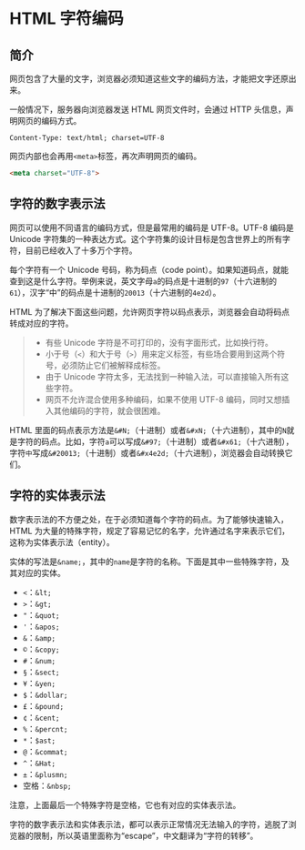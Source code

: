 # HTML 字符编码

## 简介

网页包含了大量的文字，浏览器必须知道这些文字的编码方法，才能把文字还原出来。

一般情况下，服务器向浏览器发送 HTML 网页文件时，会通过 HTTP 头信息，声明网页的编码方式。

```http
Content-Type: text/html; charset=UTF-8
```

网页内部也会再用`<meta>`标签，再次声明网页的编码。

```html
<meta charset="UTF-8">
```

## 字符的数字表示法

网页可以使用不同语言的编码方式，但是最常用的编码是 UTF-8。UTF-8 编码是 Unicode 字符集的一种表达方式。这个字符集的设计目标是包含世界上的所有字符，目前已经收入了十多万个字符。

每个字符有一个 Unicode 号码，称为码点（code point）。如果知道码点，就能查到这是什么字符。举例来说，英文字母`a`的码点是十进制的`97`（十六进制的`61`），汉字“中”的码点是十进制的`20013`（十六进制的`4e2d`）。

HTML 为了解决下面这些问题，允许网页字符以码点表示，浏览器会自动将码点转成对应的字符。

> - 有些 Unicode 字符是不可打印的，没有字面形式，比如换行符。
> - 小于号（`<`）和大于号（`>`）用来定义标签，有些场合要用到这两个符号，必须防止它们被解释成标签。
> - 由于 Unicode 字符太多，无法找到一种输入法，可以直接输入所有这些字符。
> - 网页不允许混合使用多种编码，如果不使用 UTF-8 编码，同时又想插入其他编码的字符，就会很困难。

HTML 里面的码点表示方法是`&#N;`（十进制）或者`&#xN;`（十六进制），其中的`N`就是字符的码点。比如，字符`a`可以写成`&#97;`（十进制）或者`&#x61;`（十六进制），字符`中`写成`&#20013;`（十进制）或者`&#x4e2d;`（十六进制），浏览器会自动转换它们。

## 字符的实体表示法

数字表示法的不方便之处，在于必须知道每个字符的码点。为了能够快速输入，HTML 为大量的特殊字符，规定了容易记忆的名字，允许通过名字来表示它们，这称为实体表示法（entity）。

实体的写法是`&name;`，其中的`name`是字符的名称。下面是其中一些特殊字符，及其对应的实体。

- `<`：`&lt;`
- `>`：`&gt;`
- `"`：`&quot;`
- `'`：`&apos;`
- `&`：`&amp;`
- `©`：`&copy;`
- `#`：`&num;`
- `§`：`&sect;`
- `¥`：`&yen;`
- `$`：`&dollar;`
- `£`：`&pound;`
- `¢`：`&cent;`
- `%`：`&percnt;`
- `*`：`$ast;`
- `@`：`&commat;`
- `^`：`&Hat;`
- `±`：`&plusmn;`
- 空格：`&nbsp;`

注意，上面最后一个特殊字符是空格，它也有对应的实体表示法。

字符的数字表示法和实体表示法，都可以表示正常情况无法输入的字符，逃脱了浏览器的限制，所以英语里面称为“escape”，中文翻译为“字符的转移”。
